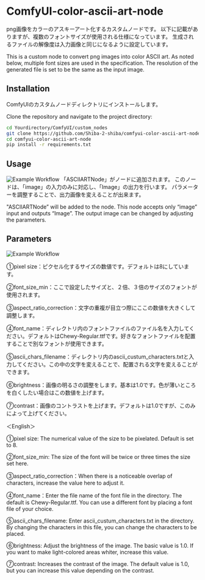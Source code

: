 # ComfyUI-color-ascii-art-node
png画像をカラーのアスキーアート化するカスタムノードです。
以下に記載がありますが、複数のフォントサイズが使用される仕様になっています。
生成されるファイルの解像度は入力画像と同じになるように設定しています。

This is a custom node to convert png images into color ASCII art.
As noted below, multiple font sizes are used in the specification.
The resolution of the generated file is set to be the same as the input image.

## Installation
ComfyUIのカスタムノードディレクトリにインストールします。

Clone the repository and navigate to the project directory:

```bash
cd Yourdirectory/ComfyUI/custom_nodes
git clone https://github.com/Shiba-2-shiba/comfyui-color-ascii-art-node.git
cd comfyui-color-ascii-art-node
pip install -r requirements.txt

```

## Usage
![Example Workflow](https://github.com/Shiba-2-shiba/comfyui-color-ascii-art-node/blob/main/flow_exmaple.png)
「ASCIIARTNode」がノードに追加されます。
このノードは、「image」の入力のみに対応し、「Image」の出力を行います。
パラメーターを調整することで、出力画像を変えることが出来ます。

"ASCIIARTNode” will be added to the node.
This node accepts only “image” input and outputs “Image”.
The output image can be changed by adjusting the parameters.


## Parameters

![Example Workflow](https://github.com/Shiba-2-shiba/comfyui-color-ascii-art-node/blob/main/Asciiartnode.png)


①pixel size：ピクセル化するサイズの数値です。デフォルトは8にしています。

②font_size_min：ここで設定したサイズと、２倍、３倍のサイズのフォントが使用されます。

③aspect_ratio_correction：文字の重複が目立つ際にここの数値を大きくして調整します。

④font_name：ディレクトリ内のフォントファイルのファイル名を入力してください。デフォルトはChewy-Regular.ttfです。好きなフォントファイルを配置することで別なフォントが使用できます。

⑤ascii_chars_filename：ディレクトリ内のascii_custum_characters.txtと入力してください。この中の文字を変えることで、配置される文字を変えることができます。

⑥brightness：画像の明るさの調整をします。基本は1.0です。色が薄いところを白くしたい場合はこの数値を上げます。

⑦contrast：画像のコントラストを上げます。デフォルトは1.0ですが、このみによって上げてください。



＜English＞

①pixel size: The numerical value of the size to be pixelated. Default is set to 8.

②font_size_min: The size of the font will be twice or three times the size set here.

③aspect_ratio_correction：When there is a noticeable overlap of characters, increase the value here to adjust it.

④font_name：Enter the file name of the font file in the directory. The default is Chewy-Regular.ttf. You can use a different font by placing a font file of your choice.

⑤ascii_chars_filename: Enter ascii_custum_characters.txt in the directory. By changing the characters in this file, you can change the characters to be placed.

⑥brightness: Adjust the brightness of the image. The basic value is 1.0. If you want to make light-colored areas whiter, increase this value.

⑦contrast: Increases the contrast of the image. The default value is 1.0, but you can increase this value depending on the contrast.








